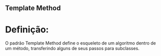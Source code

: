 ## Template Method

# Definição:
​​O padrão Template Method define o esqueleto de um algoritmo dentro de um método, transferindo alguns de seus passos para subclasses.